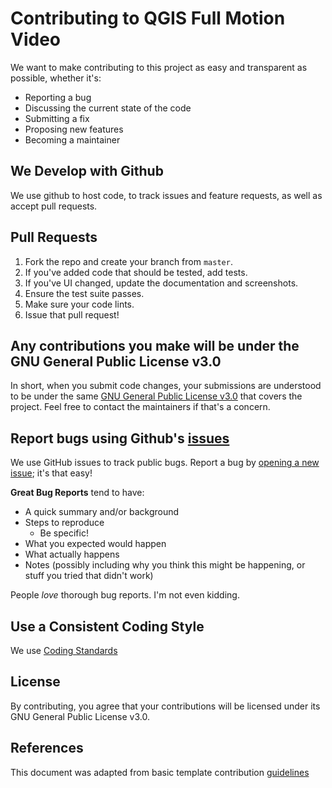 # Contributing to QGIS Full Motion Video
We want to make contributing to this project as easy and transparent as possible, whether it's:

- Reporting a bug
- Discussing the current state of the code
- Submitting a fix
- Proposing new features
- Becoming a maintainer

## We Develop with Github
We use github to host code, to track issues and feature requests, as well as accept pull requests.

## Pull Requests
1. Fork the repo and create your branch from `master`.
2. If you've added code that should be tested, add tests.
3. If you've UI changed, update the documentation and screenshots.
4. Ensure the test suite passes.
5. Make sure your code lints.
6. Issue that pull request!

## Any contributions you make will be under the GNU General Public License v3.0
In short, when you submit code changes, your submissions are understood to be under the same [GNU General Public License v3.0](https://github.com/All4Gis/QGISFMV/blob/master/LICENSE) that covers the project. Feel free to contact the maintainers if that's a concern.

## Report bugs using Github's [issues](https://github.com/All4Gis/QGISFMV/issues)
We use GitHub issues to track public bugs. Report a bug by [opening a new issue](https://github.com/All4Gis/QGISFMV/issues/new/choose); it's that easy!

**Great Bug Reports** tend to have:

- A quick summary and/or background
- Steps to reproduce
  - Be specific!
- What you expected would happen
- What actually happens
- Notes (possibly including why you think this might be happening, or stuff you tried that didn't work)

People *love* thorough bug reports. I'm not even kidding.

## Use a Consistent Coding Style
We use [Coding Standards](https://github.com/All4Gis/QGISFMV/blob/master/CodingStandards.md)

## License
By contributing, you agree that your contributions will be licensed under its GNU General Public License v3.0.

## References
This document was adapted from basic template contribution [guidelines](https://gist.github.com/briandk/3d2e8b3ec8daf5a27a62)
